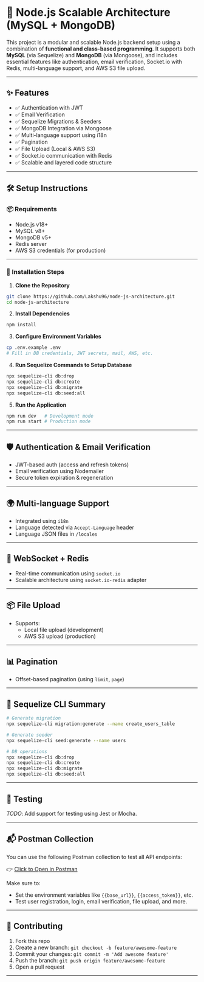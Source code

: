 
# 🚀 Node.js Scalable Architecture (MySQL + MongoDB)

This project is a modular and scalable Node.js backend setup using a combination of **functional and class-based programming**. It supports both **MySQL** (via Sequelize) and **MongoDB** (via Mongoose), and includes essential features like authentication, email verification, Socket.io with Redis, multi-language support, and AWS S3 file upload.

---

## ✨ Features

- ✅ Authentication with JWT
- ✅ Email Verification
- ✅ Sequelize Migrations & Seeders
- ✅ MongoDB Integration via Mongoose
- ✅ Multi-language support using i18n
- ✅ Pagination
- ✅ File Upload (Local & AWS S3)
- ✅ Socket.io communication with Redis
- ✅ Scalable and layered code structure

---

## 🛠️ Setup Instructions

### 📦 Requirements

- Node.js v18+
- MySQL v8+
- MongoDB v5+
- Redis server
- AWS S3 credentials (for production)

---

### 🔧 Installation Steps

1. **Clone the Repository**

```bash
git clone https://github.com/Lakshu96/node-js-architecture.git
cd node-js-architecture
```

2. **Install Dependencies**

```bash
npm install
```

3. **Configure Environment Variables**

```bash
cp .env.example .env
# Fill in DB credentials, JWT secrets, mail, AWS, etc.
```

4. **Run Sequelize Commands to Setup Database**

```bash
npx sequelize-cli db:drop
npx sequelize-cli db:create
npx sequelize-cli db:migrate
npx sequelize-cli db:seed:all
```

5. **Run the Application**

```bash
npm run dev   # Development mode
npm run start # Production mode
```

---

## 🛡️ Authentication & Email Verification

- JWT-based auth (access and refresh tokens)
- Email verification using Nodemailer
- Secure token expiration & regeneration

---

## 🌍 Multi-language Support

- Integrated using `i18n`
- Language detected via `Accept-Language` header
- Language JSON files in `/locales`

---

## 📡 WebSocket + Redis

- Real-time communication using `socket.io`
- Scalable architecture using `socket.io-redis` adapter

---

## 📦 File Upload

- Supports:
  - Local file upload (development)
  - AWS S3 upload (production)

---

## 📊 Pagination

- Offset-based pagination (using `limit`, `page`)

---

## 🚀 Sequelize CLI Summary

```bash
# Generate migration
npx sequelize-cli migration:generate --name create_users_table

# Generate seeder
npx sequelize-cli seed:generate --name users

# DB operations
npx sequelize-cli db:drop
npx sequelize-cli db:create
npx sequelize-cli db:migrate
npx sequelize-cli db:seed:all
```

---

## 🧪 Testing

_TODO_: Add support for testing using Jest or Mocha.

---

## 📬 Postman Collection

You can use the following Postman collection to test all API endpoints:

👉 [Click to Open in Postman](https://api.postman.com/collections/26330367-5272dcb6-121f-4cf6-bcb6-8da503bee887?access_key=PMAT-01K1AGF6RH1N44S9RFDM2T41EB)

Make sure to:
- Set the environment variables like `{{base_url}}`, `{{access_token}}`, etc.
- Test user registration, login, email verification, file upload, and more.

---

## 🤝 Contributing

1. Fork this repo
2. Create a new branch: `git checkout -b feature/awesome-feature`
3. Commit your changes: `git commit -m 'Add awesome feature'`
4. Push the branch: `git push origin feature/awesome-feature`
5. Open a pull request

---
